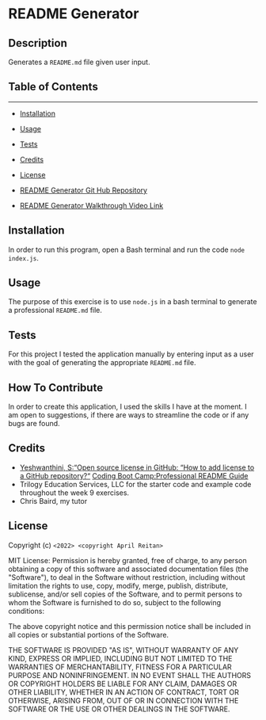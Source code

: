# README Generator


## Description

Generates a ```README.md``` file given user input. 
  


## Table of Contents
---
  - [Installation](#installation)
  - [Usage](#usage)
  - [Tests](#test)
  - [Credits](#credits)
  - [License](#license)


- [README Generator Git Hub Repository](https://github.com/areitan/README_Generator)
- [README Generator Walkthrough Video Link](************)

## Installation

 In order to run this program, open a Bash terminal and run the code ```node index.js```.


## Usage

The purpose of this exercise is to use ```node.js``` in a bash terminal to generate a professional ```README.md``` file.  


## Tests

For this project I tested the application manually by entering input as a user with the goal of generating the appropriate ```README.md``` file. 

  
## How To Contribute

In order to create this application, I used the skills I have at the moment. I am open to suggestions, if there are ways to streamline the code or if any bugs are found.


## Credits

- [Yeshwanthini, S:“Open source license in GitHub: “How to add license to a GitHub repository?“](https://medium.com/techiepedia/open-source-license-in-github-how-to-add-license-to-a-github-repository-df61ac4fc497)
 [Coding Boot Camp:Professional README Guide](https://coding-boot-camp.github.io/full-stack/github/professional-readme-guide)
- Trilogy Education Services, LLC for the starter code and example code throughout the week 9 exercises.
- Chris Baird, my tutor


## License

Copyright (c) ```<2022> <copyright April Reitan>```

MIT License:
Permission is hereby granted, free of charge, to any person obtaining a copy
of this software and associated documentation files (the "Software"), to deal
in the Software without restriction, including without limitation the rights
to use, copy, modify, merge, publish, distribute, sublicense, and/or sell
copies of the Software, and to permit persons to whom the Software is
furnished to do so, subject to the following conditions:

The above copyright notice and this permission notice shall be included in all
copies or substantial portions of the Software.

THE SOFTWARE IS PROVIDED "AS IS", WITHOUT WARRANTY OF ANY KIND, EXPRESS OR
IMPLIED, INCLUDING BUT NOT LIMITED TO THE WARRANTIES OF MERCHANTABILITY,
FITNESS FOR A PARTICULAR PURPOSE AND NONINFRINGEMENT. IN NO EVENT SHALL THE
AUTHORS OR COPYRIGHT HOLDERS BE LIABLE FOR ANY CLAIM, DAMAGES OR OTHER
LIABILITY, WHETHER IN AN ACTION OF CONTRACT, TORT OR OTHERWISE, ARISING FROM,
OUT OF OR IN CONNECTION WITH THE SOFTWARE OR THE USE OR OTHER DEALINGS IN THE
SOFTWARE.